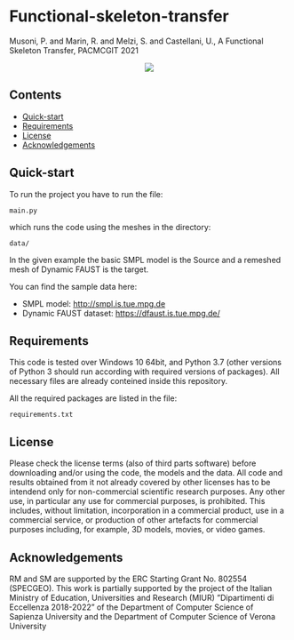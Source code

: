 # Functional-skeleton-transfer

Musoni, P. and Marin, R. and Melzi, S. and Castellani, U., A Functional Skeleton Transfer, PACMCGIT 2021

<p align="center">
<img src="teaser.png"
</p>

## Contents
* [Quick-start](https://github.com/PietroMsn/Functional-skeleton-transfer#Quick-start)
* [Requirements](https://github.com/PietroMsn/Functional-skeleton-transfer#requirements)
* [License](https://github.com/PietroMsn/Functional-skeleton-transfer#license)
* [Acknowledgements](https://github.com/PietroMsn/Functional-skeleton-transfer#acknowledgements)
  
## Quick-start  
  To run the project you have to run the file:
  ```
  main.py
  ```
  which runs the code using the meshes in the directory:
  ```
  data/
  ```
  In the given example the basic SMPL model is the Source and a remeshed mesh of Dynamic FAUST is the target.
  
  You can find the sample data here:
  * SMPL model: http://smpl.is.tue.mpg.de
  * Dynamic FAUST dataset: https://dfaust.is.tue.mpg.de/
  
  
## Requirements
  This code is tested over Windows 10 64bit, and Python 3.7 (other versions of Python 3 should run according with required versions of packages). All necessary files are already conteined inside this repository.
  
  All the required packages are listed in the file:
  ```
  requirements.txt
  ```
  
  
## License
Please check the license terms (also of third parts software) before downloading and/or using the code, the models and the data. 
All code and results obtained from it not already covered by other licenses has to be intendend only for non-commercial scientific research purposes.
Any other use, in particular any use for commercial purposes, is prohibited. This includes, without limitation, incorporation in a commercial product, use in a commercial service, or production of other artefacts for commercial purposes including, for example, 3D models, movies, or video games. 

## Acknowledgements
  
RM and SM are supported by the ERC Starting Grant No. 802554 (SPECGEO). This work is partially supported by the project of the Italian Ministry of Education, Universities and Research (MIUR) ”Dipartimenti di Eccellenza 2018-2022” of the Department of Computer Science of Sapienza University and the Department of Computer Science of Verona University
